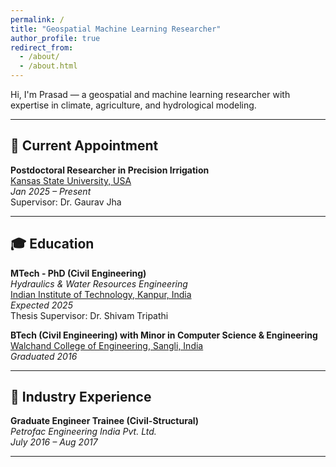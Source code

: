 ```yaml
---
permalink: /
title: "Geospatial Machine Learning Researcher"
author_profile: true
redirect_from: 
  - /about/
  - /about.html
---
```


Hi, I'm Prasad — a geospatial and machine learning researcher with expertise in climate, agriculture, and hydrological modeling.

---

## 📌 Current Appointment

**Postdoctoral Researcher in Precision Irrigation**  
[Kansas State University, USA](https://ksudigitalag.com/)  
*Jan 2025 – Present*  
Supervisor: Dr. Gaurav Jha

---

## 🎓 Education

**MTech - PhD (Civil Engineering)**  
*Hydraulics & Water Resources Engineering*  
[Indian Institute of Technology, Kanpur, India](http://iitk.ac.in/)  
*Expected 2025*  
Thesis Supervisor: Dr. Shivam Tripathi

**BTech (Civil Engineering) with Minor in Computer Science & Engineering**  
[Walchand College of Engineering, Sangli, India](https://walchandsangli.ac.in/)  
*Graduated 2016*

---

## 🏢 Industry Experience

**Graduate Engineer Trainee (Civil-Structural)**  
*Petrofac Engineering India Pvt. Ltd.*  
*July 2016 – Aug 2017*

---
